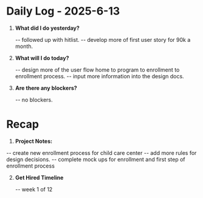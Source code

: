 # Daily Log - 2025-6-13

1. **What did I do yesterday?**

   -- followed up with hitlist.
   -- develop more of first user story for 90k a month.

2. **What will I do today?**
   
   -- design more of the user flow home to program to enrollment to enrollment process.
   -- input more information into the design docs.

3. **Are there any blockers?**

   -- no blockers.

# Recap

1. **Project Notes:**

-- create new enrollment process for child care center
-- add more rules for design decisions.
-- complete mock ups for enrollment and first step of enrollment process

2. **Get Hired Timeline**
   
   -- week 1 of 12

<!--
   git add .; git commit -m "daily stand-up"; git push;
   git add .; git commit -m "daily close"; git push;
-->